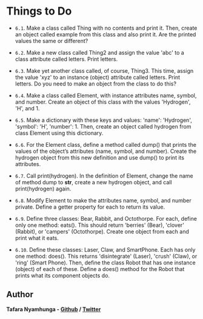# Things to Do

- `6.1`. Make a class called Thing with no contents and print it. Then, create an object called
example from this class and also print it. Are the printed values the same or different?

- `6.2`. Make a new class called Thing2 and assign the value 'abc' to a class attribute called
letters. Print letters.

- `6.3`. Make yet another class called, of course, Thing3. This time, assign the value 'xyz'
to an instance (object) attribute called letters. Print letters. Do you need to make
an object from the class to do this?

- `6.4`. Make a class called Element, with instance attributes name, symbol, and number.
Create an object of this class with the values 'Hydrogen', 'H', and 1.

- `6.5`. Make a dictionary with these keys and values: 'name': 'Hydrogen', 'symbol':
'H', 'number': 1. Then, create an object called hydrogen from class Element using
this dictionary.

- `6.6`. For the Element class, define a method called dump() that prints the values of the
object’s attributes (name, symbol, and number). Create the hydrogen object from this new
definition and use dump() to print its attributes.

- `6.7`. Call print(hydrogen). In the definition of Element, change the name of method
dump to __str__, create a new hydrogen object, and call print(hydrogen) again.

- `6.8`. Modify Element to make the attributes name, symbol, and number private. Define a
getter property for each to return its value.

- `6.9`. Define three classes: Bear, Rabbit, and Octothorpe. For each, define only one
method: eats(). This should return 'berries' (Bear), 'clover' (Rabbit), or
'campers' (Octothorpe). Create one object from each and print what it eats.

- `6.10`. Define these classes: Laser, Claw, and SmartPhone. Each has only one method:
does(). This returns 'disintegrate' (Laser), 'crush' (Claw), or 'ring' (Smart
Phone). Then, define the class Robot that has one instance (object) of each of these.
Define a does() method for the Robot that prints what its component objects do.

## Author

**Tafara Nyamhunga  - [Github](https://github.com/tafara-n) / [Twitter](https://twitter.com/tafaranyamhunga)**
